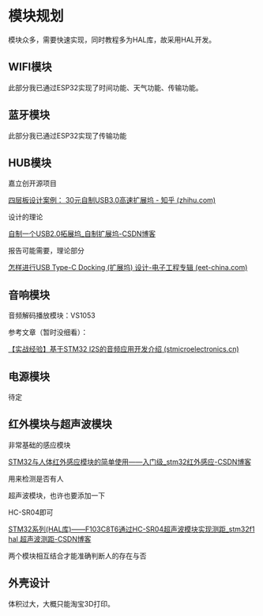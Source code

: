 # 模块规划

模块众多，需要快速实现，同时教程多为HAL库，故采用HAL开发。



## WIFI模块

此部分我已通过ESP32实现了时间功能、天气功能、传输功能。



## 蓝牙模块

此部分我已通过ESP32实现了传输功能



## HUB模块

嘉立创开源项目

[四层板设计案例： 30元自制USB3.0高速扩展坞 - 知乎 (zhihu.com)](https://zhuanlan.zhihu.com/p/597915081)



设计的理论

[自制一个USB2.0拓展坞_自制扩展坞-CSDN博客](https://blog.csdn.net/Furchtlos_Li/article/details/126455365)



报告可能需要，理论部分

[怎样进行USB Type-C Docking (扩展坞) 设计-电子工程专辑 (eet-china.com)](https://www.eet-china.com/news/201712261446.html)



## 音响模块

音频解码播放模块：VS1053





参考文章（暂时没细看）：

[【实战经验】基于STM32 I2S的音频应用开发介绍 (stmicroelectronics.cn)](https://shequ.stmicroelectronics.cn/thread-613834-1-1.html)









## 电源模块

待定









## 红外模块与超声波模块

非常基础的感应模块

[STM32与人体红外感应模块的简单使用——入门级_stm32红外感应-CSDN博客](https://blog.csdn.net/weixin_46199479/article/details/117309138)

用来检测是否有人



超声波模块，也许也要添加一下

HC-SR04即可

[STM32系列(HAL库)——F103C8T6通过HC-SR04超声波模块实现测距_stm32f1 hal 超声波测距-CSDN博客](https://blog.csdn.net/lwb450921/article/details/123670786)

两个模块相互结合才能准确判断人的存在与否



















## 外壳设计

体积过大，大概只能淘宝3D打印。



